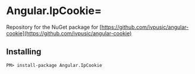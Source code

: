 # Angular.IpCookie=

Repository for the NuGet package for [https://github.com/ivpusic/angular-cookie](https://github.com/ivpusic/angular-cookie)

## Installing

`PM> install-package Angular.IpCookie`